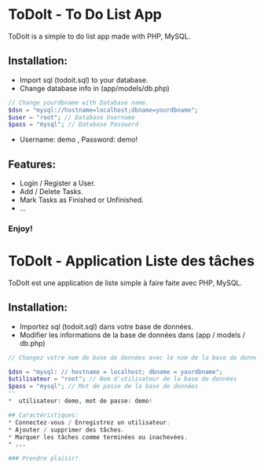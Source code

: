 # ToDoIt - To Do List App

ToDoIt is a simple to do list app made with PHP, MySQL.

## Installation:

- Import sql (todoit.sql) to your database.
- Change database info in (app/models/db.php)

```php
// Change yourdbname with Database name.
$dsn = "mysql://hostname=localhost;dbname=yourdbname";
$user = "root"; // Database Username
$pass = "mysql"; // Database Password
```

- Username: demo , Password: demo!

## Features:

- Login / Register a User.
- Add / Delete Tasks.
- Mark Tasks as Finished or Unfinished.
- ...

### Enjoy!

# ToDoIt - Application Liste des tâches

ToDoIt est une application de liste simple à faire faite avec PHP, MySQL.

## Installation:

- Importez sql (todoit.sql) dans votre base de données.
- Modifier les informations de la base de données dans (app / models / db.php)

```php
// Changez votre nom de base de données avec le nom de la base de données.

$dsn = "mysql: // hostname = localhost; dbname = yourdbname";
$utilisateur = "root"; // Nom d'utilisateur de la base de données
$pass = "mysql"; // Mot de passe de la base de données
''
*  utilisateur: demo, mot de passe: demo!

## Caractéristiques:
* Connectez-vous / Enregistrez un utilisateur.
* Ajouter / supprimer des tâches.
* Marquer les tâches comme terminées ou inachevées.
* ...

### Prendre plaisir!
```
